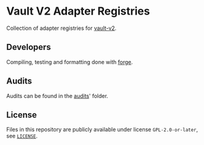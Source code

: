 # Vault V2 Adapter Registries

Collection of adapter registries for [vault-v2](https://github.com/morpho-org/vault-v2).

## Developers

Compiling, testing and formatting done with [forge](https://book.getfoundry.sh/).

## Audits

Audits can be found in the [audits](./audits/)' folder.

## License

Files in this repository are publicly available under license `GPL-2.0-or-later`, see [`LICENSE`](./LICENSE).
